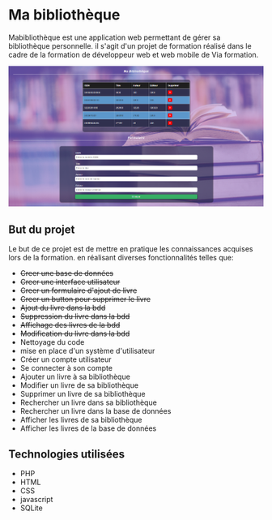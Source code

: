 # Ma bibliothèque

Mabibliothèque est une application web permettant de gérer sa bibliothèque personnelle.
il s'agit d'un projet de formation réalisé dans le cadre de la formation de développeur web et web mobile de Via formation.

![mabibliotheque](./assests/img/mabibliotheque.png)

## But du projet

Le but de ce projet est de mettre en pratique les connaissances acquises lors de la formation.
en réalisant diverses fonctionnalités telles que:

- ~~Creer une base de données~~
- ~~Creer une interface utilisateur~~
- ~~Creer un formulaire d'ajout de livre~~
- ~~Creer un button pour supprimer le livre~~
- ~~Ajout du livre dans la bdd~~
- ~~Suppression du livre dans la bdd~~
- ~~Affichage des livres de la bdd~~
- ~~Modification du livre dans la bdd~~
- Nettoyage du code
- mise en place d'un système d'utilisateur
- Créer un compte utilisateur
- Se connecter à son compte
- Ajouter un livre à sa bibliothèque
- Modifier un livre de sa bibliothèque
- Supprimer un livre de sa bibliothèque
- Rechercher un livre dans sa bibliothèque
- Rechercher un livre dans la base de données
- Afficher les livres de sa bibliothèque
- Afficher les livres de la base de données

## Technologies utilisées

- PHP
- HTML
- CSS
- javascript
- SQLite
